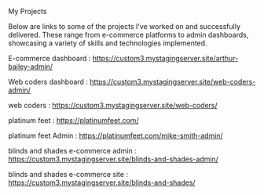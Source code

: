 My Projects

Below are links to some of the projects I’ve worked on and successfully delivered. These range from e-commerce platforms to admin dashboards, showcasing a variety of skills and technologies implemented.

E-commerce dashboard : https://custom3.mystagingserver.site/arthur-bailey-admin/

Web coders dashboard : https://custom3.mystagingserver.site/web-coders-admin/

web coders : https://custom3.mystagingserver.site/web-coders/

platinum feet : https://platinumfeet.com/

platinum feet Admin : https://platinumfeet.com/mike-smith-admin/

blinds and shades e-commerce admin : https://custom3.mystagingserver.site/blinds-and-shades-admin/

blinds and shades e-commerce site : https://custom3.mystagingserver.site/blinds-and-shades/
